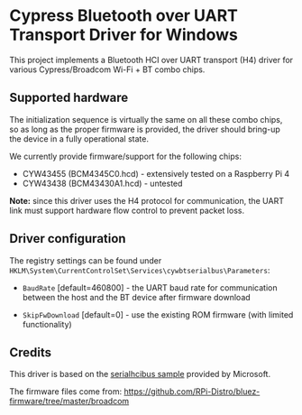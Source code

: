 # Cypress Bluetooth over UART Transport Driver for Windows
This project implements a Bluetooth HCI over UART transport (H4) driver for various Cypress/Broadcom Wi-Fi + BT combo chips.

## Supported hardware
The initialization sequence is virtually the same on all these combo chips, so as long as the proper firmware is provided, the driver should bring-up the device in a fully operational state.

We currently provide firmware/support for the following chips:
* CYW43455 (BCM4345C0.hcd) - extensively tested on a Raspberry Pi 4
* CYW43438 (BCM43430A1.hcd) - untested

**Note:** since this driver uses the H4 protocol for communication, the UART link must support hardware flow control to prevent packet loss.

## Driver configuration
The registry settings can be found under `HKLM\System\CurrentControlSet\Services\cywbtserialbus\Parameters`:
* `BaudRate` [default=460800] - the UART baud rate for communication between the host and the BT device after firmware download

* `SkipFwDownload` [default=0] - use the existing ROM firmware (with limited functionality)

## Credits
This driver is based on the [serialhcibus sample](https://github.com/microsoft/Windows-driver-samples/tree/master/bluetooth/serialhcibus) provided by Microsoft.

The firmware files come from: https://github.com/RPi-Distro/bluez-firmware/tree/master/broadcom
